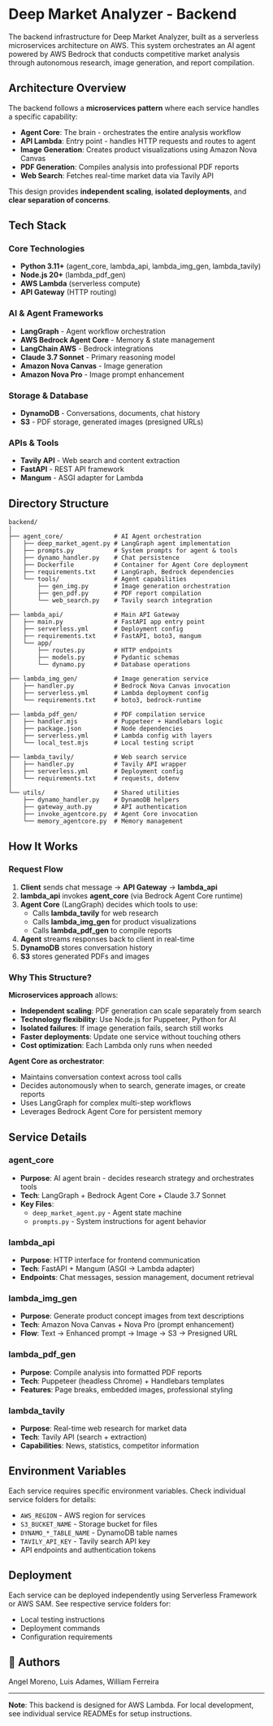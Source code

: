 # Deep Market Analyzer - Backend

The backend infrastructure for Deep Market Analyzer, built as a serverless microservices architecture on AWS. This system orchestrates an AI agent powered by AWS Bedrock that conducts competitive market analysis through autonomous research, image generation, and report compilation.

## Architecture Overview

The backend follows a **microservices pattern** where each service handles a specific capability:

- **Agent Core**: The brain - orchestrates the entire analysis workflow
- **API Lambda**: Entry point - handles HTTP requests and routes to agent
- **Image Generation**: Creates product visualizations using Amazon Nova Canvas
- **PDF Generation**: Compiles analysis into professional PDF reports
- **Web Search**: Fetches real-time market data via Tavily API

This design provides **independent scaling**, **isolated deployments**, and **clear separation of concerns**.

## Tech Stack

### Core Technologies
- **Python 3.11+** (agent_core, lambda_api, lambda_img_gen, lambda_tavily)
- **Node.js 20+** (lambda_pdf_gen)
- **AWS Lambda** (serverless compute)
- **API Gateway** (HTTP routing)

### AI & Agent Frameworks
- **LangGraph** - Agent workflow orchestration
- **AWS Bedrock Agent Core** - Memory & state management
- **LangChain AWS** - Bedrock integrations
- **Claude 3.7 Sonnet** - Primary reasoning model
- **Amazon Nova Canvas** - Image generation
- **Amazon Nova Pro** - Image prompt enhancement

### Storage & Database
- **DynamoDB** - Conversations, documents, chat history
- **S3** - PDF storage, generated images (presigned URLs)

### APIs & Tools
- **Tavily API** - Web search and content extraction
- **FastAPI** - REST API framework
- **Mangum** - ASGI adapter for Lambda

## Directory Structure

```
backend/
│
├── agent_core/              # AI Agent orchestration
│   ├── deep_market_agent.py # LangGraph agent implementation
│   ├── prompts.py           # System prompts for agent & tools
│   ├── dynamo_handler.py    # Chat persistence
│   ├── Dockerfile           # Container for Agent Core deployment
│   ├── requirements.txt     # LangGraph, Bedrock dependencies
│   └── tools/               # Agent capabilities
│       ├── gen_img.py       # Image generation orchestration
│       ├── gen_pdf.py       # PDF report compilation
│       └── web_search.py    # Tavily search integration
│
├── lambda_api/              # Main API Gateway
│   ├── main.py              # FastAPI app entry point
│   ├── serverless.yml       # Deployment config
│   ├── requirements.txt     # FastAPI, boto3, mangum
│   └── app/
│       ├── routes.py        # HTTP endpoints
│       ├── models.py        # Pydantic schemas
│       └── dynamo.py        # Database operations
│
├── lambda_img_gen/          # Image generation service
│   ├── handler.py           # Bedrock Nova Canvas invocation
│   ├── serverless.yml       # Lambda deployment config
│   └── requirements.txt     # boto3, bedrock-runtime
│
├── lambda_pdf_gen/          # PDF compilation service
│   ├── handler.mjs          # Puppeteer + Handlebars logic
│   ├── package.json         # Node dependencies
│   ├── serverless.yml       # Lambda config with layers
│   └── local_test.mjs       # Local testing script
│
├── lambda_tavily/           # Web search service
│   ├── handler.py           # Tavily API wrapper
│   ├── serverless.yml       # Deployment config
│   └── requirements.txt     # requests, dotenv
│
└── utils/                   # Shared utilities
    ├── dynamo_handler.py    # DynamoDB helpers
    ├── gateway_auth.py      # API authentication
    ├── invoke_agentcore.py  # Agent Core invocation
    └── memory_agentcore.py  # Memory management
```

## How It Works

### Request Flow

1. **Client** sends chat message → **API Gateway** → **lambda_api**
2. **lambda_api** invokes **agent_core** (via Bedrock Agent Core runtime)
3. **Agent Core** (LangGraph) decides which tools to use:
   - Calls **lambda_tavily** for web research
   - Calls **lambda_img_gen** for product visualizations
   - Calls **lambda_pdf_gen** to compile reports
4. **Agent** streams responses back to client in real-time
5. **DynamoDB** stores conversation history
6. **S3** stores generated PDFs and images

### Why This Structure?

**Microservices approach** allows:
- **Independent scaling**: PDF generation can scale separately from search
- **Technology flexibility**: Use Node.js for Puppeteer, Python for AI
- **Isolated failures**: If image generation fails, search still works
- **Faster deployments**: Update one service without touching others
- **Cost optimization**: Each Lambda only runs when needed

**Agent Core as orchestrator**:
- Maintains conversation context across tool calls
- Decides autonomously when to search, generate images, or create reports
- Uses LangGraph for complex multi-step workflows
- Leverages Bedrock Agent Core for persistent memory

## Service Details

### agent_core
- **Purpose**: AI agent brain - decides research strategy and orchestrates tools
- **Tech**: LangGraph + Bedrock Agent Core + Claude 3.7 Sonnet
- **Key Files**: 
  - `deep_market_agent.py` - Agent state machine
  - `prompts.py` - System instructions for agent behavior

### lambda_api
- **Purpose**: HTTP interface for frontend communication
- **Tech**: FastAPI + Mangum (ASGI → Lambda adapter)
- **Endpoints**: Chat messages, session management, document retrieval

### lambda_img_gen
- **Purpose**: Generate product concept images from text descriptions
- **Tech**: Amazon Nova Canvas + Nova Pro (prompt enhancement)
- **Flow**: Text → Enhanced prompt → Image → S3 → Presigned URL

### lambda_pdf_gen
- **Purpose**: Compile analysis into formatted PDF reports
- **Tech**: Puppeteer (headless Chrome) + Handlebars templates
- **Features**: Page breaks, embedded images, professional styling

### lambda_tavily
- **Purpose**: Real-time web research for market data
- **Tech**: Tavily API (search + extraction)
- **Capabilities**: News, statistics, competitor information

## Environment Variables

Each service requires specific environment variables. Check individual service folders for details:
- `AWS_REGION` - AWS region for services
- `S3_BUCKET_NAME` - Storage bucket for files
- `DYNAMO_*_TABLE_NAME` - DynamoDB table names
- `TAVILY_API_KEY` - Tavily search API key
- API endpoints and authentication tokens

## Deployment

Each service can be deployed independently using Serverless Framework or AWS SAM. See respective service folders for:
- Local testing instructions
- Deployment commands
- Configuration requirements

## 👥 Authors

Angel Moreno, Luis Adames, William Ferreira

---

**Note**: This backend is designed for AWS Lambda. For local development, see individual service READMEs for setup instructions.